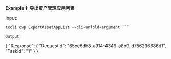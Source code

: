 **Example 1: 导出资产管理应用列表**



Input: 

```
tccli cwp ExportAssetAppList --cli-unfold-argument ```

Output: 
```
{
    "Response": {
        "RequestId": "65ce6db8-a914-4349-a8b9-d756236686d1",
        "TaskId": "1"
    }
}
```

